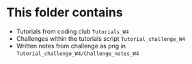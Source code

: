 # This folder contains 

* Tutorials from coding club `Tutorials_W4`
* Challenges within the tutorials script `Tutorial_challenge_W4`
* Written notes from challenge as png in `Tutorial_challenge_W4/Challenge_notes_W4`
